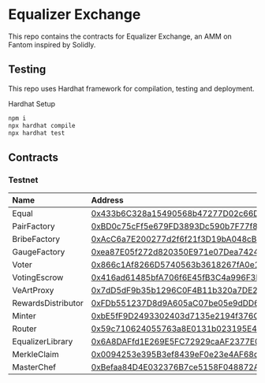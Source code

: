 # Equalizer Exchange

This repo contains the contracts for Equalizer Exchange, an AMM on Fantom inspired by Solidly.

## Testing

This repo uses Hardhat framework for compilation, testing and deployment.

Hardhat Setup

```ml
npm i
npx hardhat compile
npx hardhat test
```

## Contracts

### Testnet
| Name               | Address                                                                                                                               |
| :----------------- | :------------------------------------------------------------------------------------------------------------------------------------ |
| Equal              | [0x433b6C328a15490568b47277D02c66D4Eda14b29](https://testnet.ftmscan.com/address/0x433b6c328a15490568b47277d02c66d4eda14b29#code) |
| PairFactory        | [0xBD0c75cFf5e679FD3893Dc590b7F77f858328cCD](https://testnet.ftmscan.com/address/0xbd0c75cff5e679fd3893dc590b7f77f858328ccd#code) |
| BribeFactory       | [0xAcC6a7E200277d2f6f21f3D19bA048cBf815f75F](https://testnet.ftmscan.com/address/0xacc6a7e200277d2f6f21f3d19ba048cbf815f75f#code) |
| GaugeFactory       | [0xea87E05f272d820350E971e07Dea7424a6366234](https://testnet.ftmscan.com/address/0xea87e05f272d820350e971e07dea7424a6366234#code) |
| Voter              | [0x866c1Af8266D5740563b3618267fA0e1e158FfD0](https://testnet.ftmscan.com/address/0x866c1af8266d5740563b3618267fa0e1e158ffd0#code) |
| VotingEscrow       | [0x416ad61485bfA706f6E45fB3C4a996F3B1c4F942](https://testnet.ftmscan.com/address/0x416ad61485bfa706f6e45fb3c4a996f3b1c4f942#code) |
| VeArtProxy         | [0x7dD5dF9b35b1296C0F4B11b320a7DE25f12bf8Da](https://testnet.ftmscan.com/address/0x7dd5df9b35b1296c0f4b11b320a7de25f12bf8da#code) |
| RewardsDistributor | [0xFDb551237D8d9A605aC07be05e9dDD6500Bc3aaF](https://testnet.ftmscan.com/address/0xfdb551237d8d9a605ac07be05e9ddd6500bc3aaf#code) |
| Minter             | [0xbE5fF9D2493302403d7135e2194f376C8E04eFcA](https://testnet.ftmscan.com/address/0xbe5ff9d2493302403d7135e2194f376c8e04efca#code) |
| Router             | [0x59c710624055763a8E0131b023195E48C4D5619D](https://testnet.ftmscan.com/address/0x59c710624055763a8e0131b023195e48c4d5619d#code) |
| EqualizerLibrary   | [0x6A8DAFfd1E269E5FC72929caAF2377E0F4A1E226](https://testnet.ftmscan.com/address/0x6a8daffd1e269e5fc72929caaf2377e0f4a1e226#code) |
| MerkleClaim        | [0x0094253e395B3ef8439eF0e23e4AF68dC6401ad6](https://testnet.ftmscan.com/address/0x0094253e395b3ef8439ef0e23e4af68dc6401ad6#code) |
| MasterChef         | [0xBefaa84D4E032376B7ce5158F048872A3495C77a](https://testnet.ftmscan.com/address/0xbefaa84d4e032376b7ce5158f048872a3495c77a#code) |
